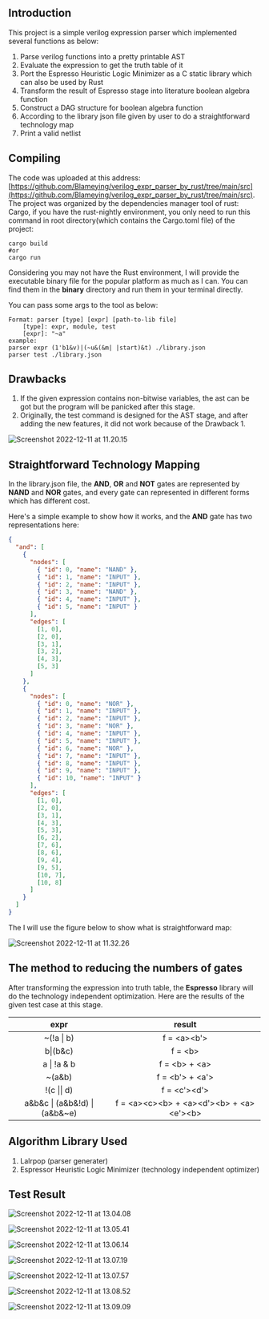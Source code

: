 ## Introduction

This project is a simple verilog expression parser which implemented several functions as below:
1. Parse verilog functions into a pretty printable AST
2. Evaluate the expression to get the truth table of it
3. Port the Espresso Heuristic Logic Minimizer as a C static library which can also be used by Rust
4. Transform the result of Espresso stage into literature boolean algebra function
5. Construct a DAG structure for boolean algebra function
6. According to the library json file given by user to do a straightforward technology map
7. Print a valid netlist

## Compiling
The code was uploaded at this address: [https://github.com/Blameying/verilog_expr_parser_by_rust/tree/main/src](https://github.com/Blameying/verilog_expr_parser_by_rust/tree/main/src). The project was organized by the dependencies manager tool of rust: Cargo, if you have the rust-nightly environment, you only need to run this command in root directory(which contains the Cargo.toml file) of the project:

```shell
cargo build
#or
cargo run
```

Considering you may not have the Rust environment, I will provide the executable binary file for the popular platform as much as I can. You can find them in the **binary** directory and run them in your terminal directly.

You can pass some args to the tool as below:
```shell
Format: parser [type] [expr] [path-to-lib file]
    [type]: expr, module, test
    [expr]: "~a"
example:
parser expr (1'b1&v)|(~u&(&m| |start)&t) ./library.json
parser test ./library.json
```

## Drawbacks
1. If the given expression contains non-bitwise variables, the ast can be got but the program will be panicked after this stage.
2. Originally, the test command is designed for the AST stage, and after adding the new features, it did not work because of the Drawback 1.

![Screenshot 2022-12-11 at 11.20.15](https://blog-img-1310827095.cos.ap-beijing.myqcloud.com/Screenshot%202022-12-11%20at%2011.20.15.png)

## Straightforward Technology Mapping

In the library.json file, the **AND**, **OR** and **NOT** gates are represented by **NAND** and **NOR** gates, and every gate can represented in different forms which has different cost.

Here's a simple example to show how it works, and the **AND** gate has two representations here:
```json
{
  "and": [
    {
      "nodes": [
        { "id": 0, "name": "NAND" },
        { "id": 1, "name": "INPUT" },
        { "id": 2, "name": "INPUT" },
        { "id": 3, "name": "NAND" },
        { "id": 4, "name": "INPUT" },
        { "id": 5, "name": "INPUT" }
      ],
      "edges": [
        [1, 0],
        [2, 0],
        [3, 1],
        [3, 2],
        [4, 3],
        [5, 3]
      ]
    },
    {
      "nodes": [
        { "id": 0, "name": "NOR" },
        { "id": 1, "name": "INPUT" },
        { "id": 2, "name": "INPUT" },
        { "id": 3, "name": "NOR" },
        { "id": 4, "name": "INPUT" },
        { "id": 5, "name": "INPUT" },
        { "id": 6, "name": "NOR" },
        { "id": 7, "name": "INPUT" },
        { "id": 8, "name": "INPUT" },
        { "id": 9, "name": "INPUT" },
        { "id": 10, "name": "INPUT" }
      ],
      "edges": [
        [1, 0],
        [2, 0],
        [3, 1],
        [4, 3],
        [5, 3],
        [6, 2],
        [7, 6],
        [8, 6],
        [9, 4],
        [9, 5],
        [10, 7],
        [10, 8]
      ]
    }
  ]
}
```
The I will use the figure below to show what is straightforward map:

![Screenshot 2022-12-11 at 11.32.26](https://blog-img-1310827095.cos.ap-beijing.myqcloud.com/Screenshot%202022-12-11%20at%2011.32.26.png)

## The method to reducing the numbers of gates
After transforming the expression into truth table, the **Espresso** library will do the technology independent optimization. Here are the results of the given test case at this stage.

| expr | result |
| :--: | :----: |
| ~(!a \| b) | f = \<a\>\<b'\> |
| b\|(b&c)| f = \<b\> |
|a \| !a & b | f = \<b\> + \<a\> |
| ~(a&b) | f = \<b'\> + \<a'\> |
| !(c \|\| d)| f = \<c'\>\<d'\> |
| a&b&c \| (a&b&!d) \| (a&b&~e) | f = \<a\>\<c\>\<b\> + \<a\>\<d'\>\<b\> + \<a\>\<e'\>\<b\> |

## Algorithm Library Used
1. Lalrpop (parser generater)
2. Espressor Heuristic Logic Minimizer (technology independent optimizer)

## Test Result
![Screenshot 2022-12-11 at 13.04.08](https://blog-img-1310827095.cos.ap-beijing.myqcloud.com/Screenshot%202022-12-11%20at%2013.04.08.png)

![Screenshot 2022-12-11 at 13.05.41](https://blog-img-1310827095.cos.ap-beijing.myqcloud.com/Screenshot%202022-12-11%20at%2013.05.41.png)

![Screenshot 2022-12-11 at 13.06.14](https://blog-img-1310827095.cos.ap-beijing.myqcloud.com/Screenshot%202022-12-11%20at%2013.06.14.png)

![Screenshot 2022-12-11 at 13.07.19](https://blog-img-1310827095.cos.ap-beijing.myqcloud.com/Screenshot%202022-12-11%20at%2013.07.19.png)

![Screenshot 2022-12-11 at 13.07.57](https://blog-img-1310827095.cos.ap-beijing.myqcloud.com/Screenshot%202022-12-11%20at%2013.07.57.png)

![Screenshot 2022-12-11 at 13.08.52](https://blog-img-1310827095.cos.ap-beijing.myqcloud.com/Screenshot%202022-12-11%20at%2013.08.52.png)

![Screenshot 2022-12-11 at 13.09.09](https://blog-img-1310827095.cos.ap-beijing.myqcloud.com/Screenshot%202022-12-11%20at%2013.09.09.png)
